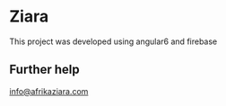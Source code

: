 # Ziara

This project was developed using angular6 and firebase

## Further help

info@afrikaziara.com